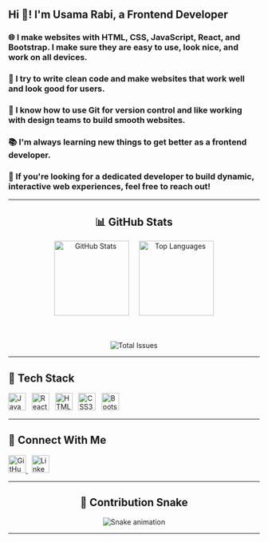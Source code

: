 <!-- Profile Header -->
<h2 align="left">Hi 👋! I'm Usama Rabi, a Frontend Developer</h2>

<h3>🌐 I make websites with <strong>HTML</strong>, <strong>CSS</strong>, <strong>JavaScript</strong>, <strong>React</strong>, and <strong>Bootstrap</strong>. I make sure they are easy to use, look nice, and work on all devices.</h3>

<h3>🧼 I try to write clean code and make websites that work well and look good for users.</h3>

<h3>🔧 I know how to use <strong>Git</strong> for version control and like working with design teams to build smooth websites.</h3>

<h3>📚 I'm always learning new things to get better as a frontend developer.</h3>

<h3>🚀 If you're looking for a dedicated developer to build dynamic, interactive web experiences, feel free to reach out!</h3>

---

<!-- GitHub Stats Section -->
<h2 align="center">📊 GitHub Stats</h2>

<div align="center">
  <img src="https://github-readme-stats.vercel.app/api?username=usama805&hide=issues&hide_title=false&hide_rank=false&show_icons=true&include_all_commits=true&count_private=true&disable_animations=false&theme=dracula&locale=en&hide_border=false" height="150" alt="GitHub Stats" />
  &nbsp;&nbsp;&nbsp;
  <img src="https://github-readme-stats.vercel.app/api/top-langs?username=usama805&locale=en&hide_title=false&layout=compact&card_width=320&langs_count=5&theme=dracula&hide_border=false" height="150" alt="Top Languages" />


   <!-- Custom Fake Total Issues Badge -->
  <br /><br />
  <img src="https://img.shields.io/badge/Total%20Issues-0-blue" alt="Total Issues" />
</div>


---

<!-- Tech Stack Section -->
<h2 align="left">🧰 Tech Stack</h2>

<div align="left">
  <img src="https://cdn.jsdelivr.net/gh/devicons/devicon/icons/javascript/javascript-original.svg" height="35" alt="JavaScript" />
  &nbsp;
  <img src="https://cdn.jsdelivr.net/gh/devicons/devicon/icons/react/react-original.svg" height="35" alt="React" />
  &nbsp;
  <img src="https://cdn.jsdelivr.net/gh/devicons/devicon/icons/html5/html5-original.svg" height="35" alt="HTML5" />
  &nbsp;
  <img src="https://cdn.jsdelivr.net/gh/devicons/devicon/icons/css3/css3-original.svg" height="35" alt="CSS3" />
  &nbsp;
  <img src="https://cdn.jsdelivr.net/gh/devicons/devicon/icons/bootstrap/bootstrap-original.svg" height="35" alt="Bootstrap" />
</div>

---

<!-- Connect Section -->
<h2 align="left">🔗 Connect With Me</h2>

<div align="left">
  <a href="https://github.com/usama805/usama805" target="_blank">
    <img src="https://img.shields.io/static/v1?message=GitHub&logo=github&label=&color=181717&logoColor=white&labelColor=&style=for-the-badge" height="35" alt="GitHub" />
  </a>
  &nbsp;
  <a href="https://www.linkedin.com/in/usama-rabi-78640a290?utm_source=share&utm_campaign=share_via&utm_content=profile&utm_medium=android_app" target="_blank">
    <img src="https://img.shields.io/static/v1?message=LinkedIn&logo=linkedin&label=&color=0077B5&logoColor=white&labelColor=&style=for-the-badge" height="35" alt="LinkedIn"/>
   

  </a>
</div>

---

<!-- Snake Animation -->
<h2 align="center">🐍 Contribution Snake</h2>

<p align="center">
<img src="https://raw.githubusercontent.com/usama805/usama805/output/github-contribution-grid-snake.svg" alt="Snake animation" />
</p>

---

